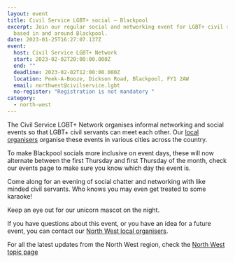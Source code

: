 ```yaml
---
layout: event
title: Civil Service LGBT+ social – Blackpool
excerpt: Join our regular social and networking event for LGBT+ civil servants
  based in and around Blackpool.
date: 2023-01-25T16:27:07.137Z
event:
  host: Civil Service LGBT+ Network
  start: 2023-02-02T20:00:00.000Z
  end: ""
  deadline: 2023-02-02T12:00:00.000Z
  location: Peek-A-Booze, Dickson Road, Blackpool, FY1 2AW
  email: northwest@civilservice.lgbt
  no-register: "Registration is not mandatory "
category:
  - north-west
---
```

The Civil Service LGBT+ Network organises informal networking and social events so that LGBT+ civil servants can meet each other. Our [local organisers](/team) organise these events in various cities across the country.

T﻿o make Blackpool socials more inclusive on event days, these will now alternate between the first Thursday and first Thursday of the month, check our events page to make sure you know which day the event is.

C﻿ome along for an evening of social chatter and networking with like minded civil servants. Who knows you may even get treated to some karaoke!

K﻿eep an eye out for our unicorn mascot on the night.

If you have questions about this event, or you have an idea for a future event, you can contact our [North West local organisers](mailto:northwest@civilservice.lgbt).

For all the latest updates from the North West region, check the [North West topic page](/topic/north-west)